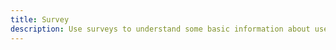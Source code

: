 ```yaml
---
title: Survey
description: Use surveys to understand some basic information about users and their needs, as well as gather preferences and attitudinal data.
---
```

